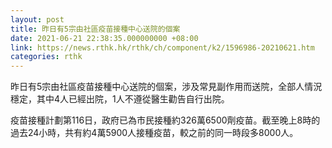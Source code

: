 ```yaml
---
layout: post
title: 昨日有5宗由社區疫苗接種中心送院的個案
date: 2021-06-21 22:38:35.000000000 +08:00
link: https://news.rthk.hk/rthk/ch/component/k2/1596986-20210621.htm
categories: rthk
---
```


昨日有5宗由社區疫苗接種中心送院的個案，涉及常見副作用而送院，全部人情況穩定，其中4人已經出院，1人不遵從醫生勸告自行出院。

疫苗接種計劃第116日，政府已為市民接種約326萬6500劑疫苗。截至晚上8時的過去24小時，共有約4萬5900人接種疫苗，較之前的同一時段多8000人。
